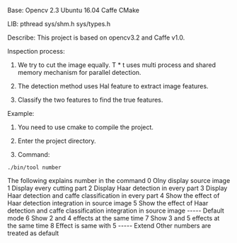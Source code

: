 Base:
  Opencv 2.3 
  Ubuntu 16.04
  Caffe
  CMake
  
LIB:
  pthread
  sys/shm.h
  sys/types.h

Describe:
  This project is based on opencv3.2 and Caffe v1.0.

  Inspection process:

  1. We try to cut the image equally. T * t uses multi process and shared memory mechanism for parallel detection.

  2. The detection method uses Hal feature to extract image features.

  3. Classify the two features to find the true features.



Example:

  1. You need to use cmake to compile the project.

  2. Enter the project directory.

  3. Command:

    ./bin/tool number

  The following explains number in the command
    0 Olny display source image
    1 Display every cutting part
    2 Display Haar detection in every part
    3 Display Haar detection and caffe classification in every part
    4 Show the effect of Haar detection integration in source image
    5 Show the effect of Haar detection and caffe classification integration in source image ----- Default mode
    6 Show 2 and 4 effects at the same time
    7 Show 3 and 5 effects at the same time
    8 Effect is same with 5  ----- Extend
    Other numbers are treated as default

